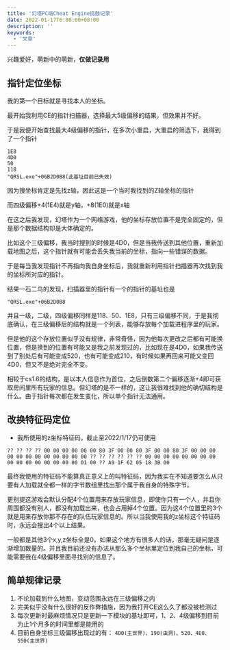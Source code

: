 ```yaml
---
title: '幻塔PC端Cheat Engine捣鼓记录'
date: 2022-01-17T6:00:00+08:00
description: ''
keywords:
  - '文章'
---
```


兴趣爱好，萌新中的萌新，**仅做记录用**

<!--more-->

## 指针定位坐标

我的第一个目标就是寻找本人的坐标。

最开始我利用CE的指针扫描器，选择最大5级偏移的结果，但效果并不好。

于是我便开始查找最大4级偏移的指针，在多次小重启，大重启的筛选下，我得到了一个指针

```
1E8
4D0
50
118
"QRSL.exe"+06B2D0B8(此基址目前已失效)
```

因为搜坐标肯定是先找z轴，因此这是一个当时我找到的Z轴坐标的指针

而四级偏移+4(1E4)就是y轴，+8(1E0)就是x轴

在这之后我发现，幻塔作为一个网络游戏，他的坐标存放位置不是完全固定的，但是那个数据结构却是大体确定的。

比如这个三级偏移，我当时搜到的时候是4D0，但是当我传送到其他位置，重新加载地图之后，这个指针就有可能会丢失我当前的坐标，指向一些错误的数据。

于是每当我发现指针不再指向我自身坐标后，我就重新利用指针扫描器再次找到我的坐标所对应的指针。

结果一石二鸟的发现，扫描器里的指针有一个的指针的基址也是

````
"QRSL.exe"+06B2D0B8
````

并且一级，二级，四级偏移同样是118、50、1E8，只有三级偏移不同，于是我彻底确认，在三级偏移后的结构就是一个列表，能够存放每个加载进程序里的玩家。

但是他的这个存放位置似乎没有规律，非常奇怪，因为他每次更改之后都有可能换位置，但是换到的位置有可能又是我之前发现过的，比如现在是4D0，如果我传送到了别处后有可能变成520，也有可能变成210，有时候如果再回来可能又变回4D0，但又不是绝对完全不变。

相较于cs1.6的结构，是以本人信息作为首位，之后倒数第二个偏移逐渐+4即可获取房间里所有玩家的信息。但幻塔的是不一样的，这让我很难找到他的确切结构是什么。由于指针每次都在发生变化，所以单个指针无法通用。

## 改换特征码定位

- 我所使用的z坐标特征码，截止至2022/1/17仍可使用

```
?? ?? ?? ?? 00 00 00 00 00 00 80 3F 00 00 80 3F 00 00 80 3F 00 00 00 00 00 00 00 00 00 00 00 00 ?? ?? ?? ?? ?? ?? 00 00 00 00 00 00 00 00 00 00 00 00 00 00 00 00 01 00 ?? A9 1F 62 05 18 3B 00
```

最终我使用的特征码不能算真正意义上的叫特征码，因为我实在不知道要怎么从只要有人加载就全都一样的字节数组里找出那个属于我自身的特殊字节。

更别提这游戏会默认分配4个位置用来存放玩家信息，即使你只有一个人，并且你周围都没有别人，都没有加载出来，也会占用掉4个位置。因为这4个位置里的3个就是用来存放你那不存在的队伍玩家信息的。所以当我使用我的z坐标这个特征码时，永远会搜出4个以上结果。

一般都是其他3个x,y,z坐标全是0。如果这个地方有很多人的话，那毫无疑问是逐渐增加数量的。并且我目前还没有办法从那么多个坐标里定位到我自己的坐标，可能需要我在4级偏移里面寻找别的信息了。

## 简单规律记录

1. 不论加载到什么地图，变动范围永远在三级偏移之内
2. 完美似乎没有什么很好的反作弊措施，因为我打开CE这么久了都没被检测过
3. 每次更新时最麻烦情况只是更新一下模块的基址即可，1、2、4级偏移到目前为止1个月多的时间里都是能用的
4. 目前自身坐标三级偏移出现过的有：
``4D0(主世界)、190(虫洞)、520、4E0、550(主世界)``